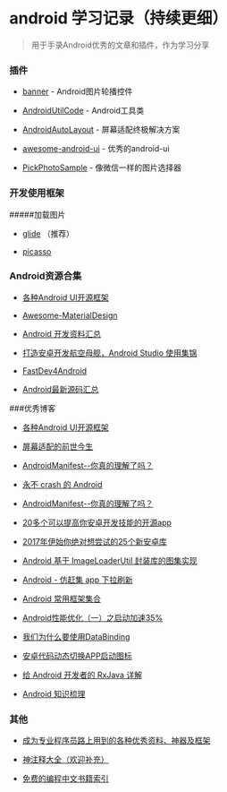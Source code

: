 # android 学习记录（持续更细）

>用于手录Android优秀的文章和插件，作为学习分享

### 插件

* [banner](https://github.com/youth5201314/banner) - Android图片轮播控件

* [AndroidUtilCode](https://github.com/Blankj/AndroidUtilCode) - Android工具类

* [AndroidAutoLayout](https://github.com/hongyangAndroid/AndroidAutoLayout) - 屏幕适配终极解决方案

* [awesome-android-ui](https://github.com/hongyangAndroid/AndroidAutoLayout) - 优秀的android-ui

* [PickPhotoSample](https://github.com/Werb/PickPhotoSample) - 像微信一样的图片选择器



### 开发使用框架

#####加载图片

* [glide](https://github.com/bumptech/glide) （推荐）

* [picasso](https://github.com/square/picasso)






### Android资源合集

* [各种Android UI开源框架](https://github.com/Tim9Liu9/TimLiu-Android)

* [Awesome-MaterialDesign](https://github.com/lightSky/Awesome-MaterialDesign)

* [Android 开发资料汇总](https://github.com/tonycheng93/Android-development-summary)   

* [打造安卓开发航空母舰，Android Studio 使用集锦](https://github.com/jp1017/Android-Development-Aircraft-Carrier)
  
* [FastDev4Android](https://github.com/jiangqqlmj/FastDev4Android)

* [Android最新源码汇总](http://androidblog.cn/index.php/Source/)
   

###优秀博客

* [各种Android UI开源框架](https://github.com/Tim9Liu9/TimLiu-Android)

* [屏幕适配的前世今生](http://blog.csdn.net/lin_t_s/article/details/55271002)

* [AndroidManifest--你真的理解了吗？](http://www.jianshu.com/p/6ed30112d4a4)

* [永不 crash 的 Android](https://gold.xitu.io/entry/58a54482128fe1006463406f)

* [AndroidManifest--你真的理解了吗？](http://www.jcodecraeer.com/a/anzhuokaifa/androidkaifa/2017/0214/7114.html)

* [20多个可以提高你安卓开发技能的开源app](https://github.com/inferjay/AndroidDevTools)  

* [2017年伊始你绝对想尝试的25个新安卓库](http://www.jcodecraeer.com/a/anzhuokaifa/androidkaifa/2017/0216/7122.html)  

* [Android 基于 ImageLoaderUtil 封装库的图集实现](https://gold.xitu.io/entry/58a664368d6d810057caae6c)  

* [Android - 仿赶集 app 下拉刷新](https://gold.xitu.io/entry/587723281b69e6006bcfc3af)  

* [Android 常用框架集合](https://gold.xitu.io/post/5875da3cac502e006476de1a)  

* [Android性能优化（一）之启动加速35%](https://gold.xitu.io/post/5874bff0128fe1006b443fa0)  

* [我们为什么要使用DataBinding](https://gold.xitu.io/entry/58a8fada5c497d005fbd8bd3)  

* [安卓代码动态切换APP启动图标](http://blog.csdn.net/hansion3333/article/details/54946304)

* [给 Android 开发者的 RxJava 详解](http://gank.io/post/560e15be2dca930e00da1083)

* [Android 知识梳理](https://gold.xitu.io/post/587dbaf9570c3522010e400e?utm_source=gold_browser_extension)





### 其他

* [成为专业程序员路上用到的各种优秀资料、神器及框架](https://gold.xitu.io/entry/58a57529128fe1006465864d)  

* [神注释大全（欢迎补充）](https://gold.xitu.io/entry/58758081ac502e006c359757) 

* [免费的编程中文书籍索引](https://github.com/justjavac/free-programming-books-zh_CN ) 



 







